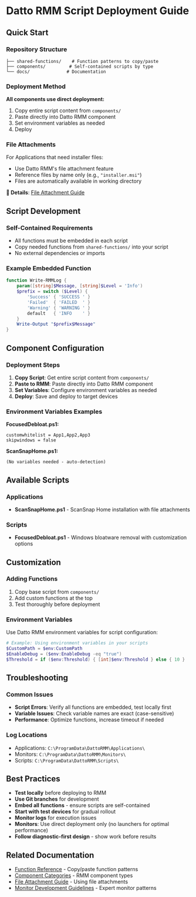 # Datto RMM Script Deployment Guide

## Quick Start

### Repository Structure
```
├── shared-functions/    # Function patterns to copy/paste
├── components/         # Self-contained scripts by type
└── docs/              # Documentation
```

### Deployment Method
**All components use direct deployment:**
1. Copy entire script content from `components/`
2. Paste directly into Datto RMM component
3. Set environment variables as needed
4. Deploy

### File Attachments
For Applications that need installer files:
- Use Datto RMM's file attachment feature
- Reference files by name only (e.g., `"installer.msi"`)
- Files are automatically available in working directory

**📖 Details**: [File Attachment Guide](Datto-RMM-File-Attachment-Guide.md)

## Script Development

### Self-Contained Requirements
- All functions must be embedded in each script
- Copy needed functions from `shared-functions/` into your script
- No external dependencies or imports

### Example Embedded Function
```powershell
function Write-RMMLog {
    param([string]$Message, [string]$Level = 'Info')
    $prefix = switch ($Level) {
        'Success' { 'SUCCESS ' }
        'Failed'  { 'FAILED  ' }
        'Warning' { 'WARNING ' }
        default   { 'INFO    ' }
    }
    Write-Output "$prefix$Message"
}
```

## Component Configuration

### Deployment Steps
1. **Copy Script**: Get entire script content from `components/`
2. **Paste to RMM**: Paste directly into Datto RMM component
3. **Set Variables**: Configure environment variables as needed
4. **Deploy**: Save and deploy to target devices

### Environment Variables Examples
**FocusedDebloat.ps1:**
```
customwhitelist = App1,App2,App3
skipwindows = false
```

**ScanSnapHome.ps1:**
```
(No variables needed - auto-detection)
```

## Available Scripts

### Applications
- **ScanSnapHome.ps1** - ScanSnap Home installation with file attachments

### Scripts
- **FocusedDebloat.ps1** - Windows bloatware removal with customization options

## Customization

### Adding Functions
1. Copy base script from `components/`
2. Add custom functions at the top
3. Test thoroughly before deployment

### Environment Variables
Use Datto RMM environment variables for script configuration:
```powershell
# Example: Using environment variables in your scripts
$CustomPath = $env:CustomPath
$EnableDebug = ($env:EnableDebug -eq "true")
$Threshold = if ($env:Threshold) { [int]$env:Threshold } else { 10 }
```

## Troubleshooting

### Common Issues
- **Script Errors**: Verify all functions are embedded, test locally first
- **Variable Issues**: Check variable names are exact (case-sensitive)
- **Performance**: Optimize functions, increase timeout if needed

### Log Locations
- Applications: `C:\ProgramData\DattoRMM\Applications\`
- Monitors: `C:\ProgramData\DattoRMM\Monitors\`
- Scripts: `C:\ProgramData\DattoRMM\Scripts\`

## Best Practices

- **Test locally** before deploying to RMM
- **Use Git branches** for development
- **Embed all functions** - ensure scripts are self-contained
- **Start with test devices** for gradual rollout
- **Monitor logs** for execution issues
- **Monitors**: Use direct deployment only (no launchers for optimal performance)
- **Follow diagnostic-first design** - show work before results

## Related Documentation

- [Function Reference](Function-Reference.md) - Copy/paste function patterns
- [Component Categories](Datto-RMM-Component-Categories.md) - RMM component types
- [File Attachment Guide](Datto-RMM-File-Attachment-Guide.md) - Using file attachments
- [Monitor Development Guidelines](Monitor-Development-Guidelines.md) - Expert monitor patterns

